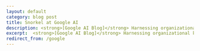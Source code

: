 ```yaml
---
layout: default
category: blog post
title: Snorkel at Google AI
description: <strong>[Google AI Blog]</strong> Harnessing organizational knowledge for machine learning.
excerpt:  <strong>[Google AI Blog]</strong> Harnessing organizational knowledge for machine learning.
redirect_from: /google
---
```


<html>
  <head>
    <meta http-equiv="Refresh" content="0 url=http://ai.googleblog.com/2019/03/harnessing-organizational-knowledge-for.html" />
  </head>
</html>
